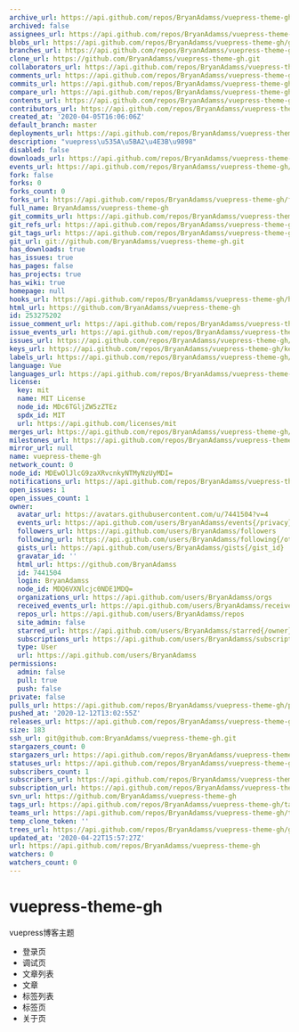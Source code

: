 ```yaml
---
archive_url: https://api.github.com/repos/BryanAdamss/vuepress-theme-gh/{archive_format}{/ref}
archived: false
assignees_url: https://api.github.com/repos/BryanAdamss/vuepress-theme-gh/assignees{/user}
blobs_url: https://api.github.com/repos/BryanAdamss/vuepress-theme-gh/git/blobs{/sha}
branches_url: https://api.github.com/repos/BryanAdamss/vuepress-theme-gh/branches{/branch}
clone_url: https://github.com/BryanAdamss/vuepress-theme-gh.git
collaborators_url: https://api.github.com/repos/BryanAdamss/vuepress-theme-gh/collaborators{/collaborator}
comments_url: https://api.github.com/repos/BryanAdamss/vuepress-theme-gh/comments{/number}
commits_url: https://api.github.com/repos/BryanAdamss/vuepress-theme-gh/commits{/sha}
compare_url: https://api.github.com/repos/BryanAdamss/vuepress-theme-gh/compare/{base}...{head}
contents_url: https://api.github.com/repos/BryanAdamss/vuepress-theme-gh/contents/{+path}
contributors_url: https://api.github.com/repos/BryanAdamss/vuepress-theme-gh/contributors
created_at: '2020-04-05T16:06:06Z'
default_branch: master
deployments_url: https://api.github.com/repos/BryanAdamss/vuepress-theme-gh/deployments
description: "vuepress\u535A\u5BA2\u4E3B\u9898"
disabled: false
downloads_url: https://api.github.com/repos/BryanAdamss/vuepress-theme-gh/downloads
events_url: https://api.github.com/repos/BryanAdamss/vuepress-theme-gh/events
fork: false
forks: 0
forks_count: 0
forks_url: https://api.github.com/repos/BryanAdamss/vuepress-theme-gh/forks
full_name: BryanAdamss/vuepress-theme-gh
git_commits_url: https://api.github.com/repos/BryanAdamss/vuepress-theme-gh/git/commits{/sha}
git_refs_url: https://api.github.com/repos/BryanAdamss/vuepress-theme-gh/git/refs{/sha}
git_tags_url: https://api.github.com/repos/BryanAdamss/vuepress-theme-gh/git/tags{/sha}
git_url: git://github.com/BryanAdamss/vuepress-theme-gh.git
has_downloads: true
has_issues: true
has_pages: false
has_projects: true
has_wiki: true
homepage: null
hooks_url: https://api.github.com/repos/BryanAdamss/vuepress-theme-gh/hooks
html_url: https://github.com/BryanAdamss/vuepress-theme-gh
id: 253275202
issue_comment_url: https://api.github.com/repos/BryanAdamss/vuepress-theme-gh/issues/comments{/number}
issue_events_url: https://api.github.com/repos/BryanAdamss/vuepress-theme-gh/issues/events{/number}
issues_url: https://api.github.com/repos/BryanAdamss/vuepress-theme-gh/issues{/number}
keys_url: https://api.github.com/repos/BryanAdamss/vuepress-theme-gh/keys{/key_id}
labels_url: https://api.github.com/repos/BryanAdamss/vuepress-theme-gh/labels{/name}
language: Vue
languages_url: https://api.github.com/repos/BryanAdamss/vuepress-theme-gh/languages
license:
  key: mit
  name: MIT License
  node_id: MDc6TGljZW5zZTEz
  spdx_id: MIT
  url: https://api.github.com/licenses/mit
merges_url: https://api.github.com/repos/BryanAdamss/vuepress-theme-gh/merges
milestones_url: https://api.github.com/repos/BryanAdamss/vuepress-theme-gh/milestones{/number}
mirror_url: null
name: vuepress-theme-gh
network_count: 0
node_id: MDEwOlJlcG9zaXRvcnkyNTMyNzUyMDI=
notifications_url: https://api.github.com/repos/BryanAdamss/vuepress-theme-gh/notifications{?since,all,participating}
open_issues: 1
open_issues_count: 1
owner:
  avatar_url: https://avatars.githubusercontent.com/u/7441504?v=4
  events_url: https://api.github.com/users/BryanAdamss/events{/privacy}
  followers_url: https://api.github.com/users/BryanAdamss/followers
  following_url: https://api.github.com/users/BryanAdamss/following{/other_user}
  gists_url: https://api.github.com/users/BryanAdamss/gists{/gist_id}
  gravatar_id: ''
  html_url: https://github.com/BryanAdamss
  id: 7441504
  login: BryanAdamss
  node_id: MDQ6VXNlcjc0NDE1MDQ=
  organizations_url: https://api.github.com/users/BryanAdamss/orgs
  received_events_url: https://api.github.com/users/BryanAdamss/received_events
  repos_url: https://api.github.com/users/BryanAdamss/repos
  site_admin: false
  starred_url: https://api.github.com/users/BryanAdamss/starred{/owner}{/repo}
  subscriptions_url: https://api.github.com/users/BryanAdamss/subscriptions
  type: User
  url: https://api.github.com/users/BryanAdamss
permissions:
  admin: false
  pull: true
  push: false
private: false
pulls_url: https://api.github.com/repos/BryanAdamss/vuepress-theme-gh/pulls{/number}
pushed_at: '2020-12-12T13:02:55Z'
releases_url: https://api.github.com/repos/BryanAdamss/vuepress-theme-gh/releases{/id}
size: 183
ssh_url: git@github.com:BryanAdamss/vuepress-theme-gh.git
stargazers_count: 0
stargazers_url: https://api.github.com/repos/BryanAdamss/vuepress-theme-gh/stargazers
statuses_url: https://api.github.com/repos/BryanAdamss/vuepress-theme-gh/statuses/{sha}
subscribers_count: 1
subscribers_url: https://api.github.com/repos/BryanAdamss/vuepress-theme-gh/subscribers
subscription_url: https://api.github.com/repos/BryanAdamss/vuepress-theme-gh/subscription
svn_url: https://github.com/BryanAdamss/vuepress-theme-gh
tags_url: https://api.github.com/repos/BryanAdamss/vuepress-theme-gh/tags
teams_url: https://api.github.com/repos/BryanAdamss/vuepress-theme-gh/teams
temp_clone_token: ''
trees_url: https://api.github.com/repos/BryanAdamss/vuepress-theme-gh/git/trees{/sha}
updated_at: '2020-04-22T15:57:27Z'
url: https://api.github.com/repos/BryanAdamss/vuepress-theme-gh
watchers: 0
watchers_count: 0
---
```


# vuepress-theme-gh
vuepress博客主题


- 登录页
- 调试页
- 文章列表
- 文章
- 标签列表
- 标签页
- 关于页